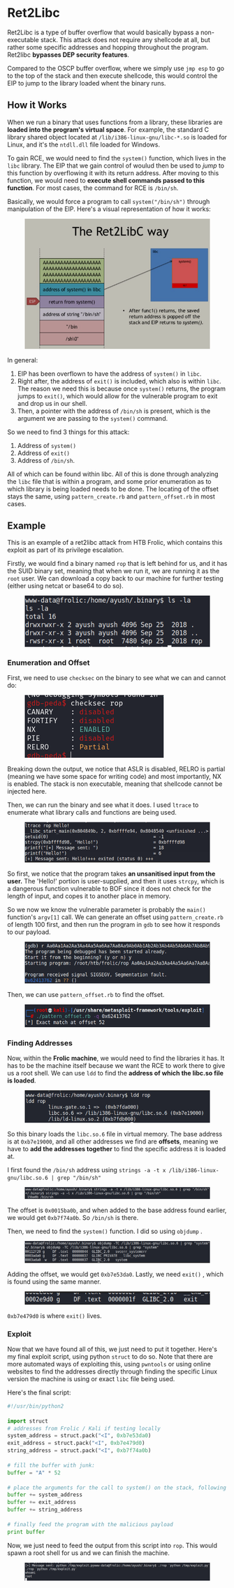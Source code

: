 # Ret2Libc

Ret2Libc is a type of buffer overflow that would basically bypass a non-executable stack. This attack does not require any shellcode at all, but rather some specific addresses and hopping throughout the program. Ret2libc **bypasses DEP security features**.

Compared to the OSCP buffer overflow, where we simply use `jmp esp` to go to the top of the stack and then execute shellcode, this would control the EIP to jump to the library loaded whent the binary runs.

## How it Works

When we run a binary that uses functions from a library, these libraries are **loaded into the program's virtual space**. For example, the standard C library shared object located at `/lib/i386-linux-gnu/libc-*.so` is loaded for Linux, and it's the `ntdll.dll` file loaded for Windows.&#x20;

To gain RCE, we would need to find the `system()` function, which lives in the `libc` library. The EIP that we gain control of woulud then be used to _jump_ to this function by overflowing it with its return address. After moving to this function, we would need to **execute shell commands passed to this function**. For most cases, the command for RCE is `/bin/sh`.&#x20;

Basically, we would force a program to call `system("/bin/sh")` through manipulation of the EIP. Here's a visual representation of how it works:

<figure><img src="../.gitbook/assets/image (89) (2).png" alt=""><figcaption></figcaption></figure>

In general:

1. EIP has been overflown to have the address of `system()` in `libc`.
2. Right after, the address of `exit()` is included, which also is within `libc`. The reason we need this is because once `system()` returns, the program jumps to `exit()`, which would allow for the vulnerable program to exit and drop us in our shell.
3. Then, a pointer with the address of `/bin/sh` is present, which is the argument we are passing to the `system()` command.

So we need to find 3 things for this attack:

1. Address of `system()`
2. Address of `exit()`
3. Address of `/bin/sh`.

All of which can be found within libc. All of this is done through analyzing the `libc` file that is within a program, and some prior enumeration as to which library is being loaded needs to be done. The locating of the offset stays the same, using `pattern_create.rb` and `pattern_offset.rb` in most cases.

## Example

This is an example of a ret2libc attack from HTB Frolic, which contains this exploit as part of its privilege escalation.

Firstly, we would find a binary named `rop` that is left behind for us, and it has the SUID binary set, meaning that when we run it, we are running it as the `root` user. We can download a copy back to our machine for further testing (either using netcat or base64 to do so).

<figure><img src="../.gitbook/assets/image (39) (3).png" alt=""><figcaption></figcaption></figure>

### Enumeration and Offset

First, we need to use `checksec` on the binary to see what we can and cannot do:

<figure><img src="../.gitbook/assets/image (25) (1) (1).png" alt=""><figcaption></figcaption></figure>

Breaking down the output, we notice that ASLR is disabled, RELRO is partial (meaning we have some space for writing code) and most importantly, NX is enabled. The stack is non executable, meaning that shellcode cannot be injected here.

Then, we can run the binary and see what it does. I used `ltrace` to enumerate what library calls and functions are being used.

<figure><img src="../.gitbook/assets/image (95) (1).png" alt=""><figcaption></figcaption></figure>

So first, we notice that the program takes **an unsanitised input from the user.** The 'Hello!' portion is user-supplied, and then it uses `strcpy`, which is a dangerous function vulnerable to BOF since it does not check for the length of input, and copes it to another place in memory.

So we now we know the vulnerable parameter is probably the `main()` function's `argv[1]` call. We can generate an offset using `pattern_create.rb` of length 100 first, and then run the program in `gdb` to see how it responds to our payload.

<figure><img src="../.gitbook/assets/image (27) (2) (1).png" alt=""><figcaption></figcaption></figure>

Then, we can use `pattern_offset.rb` to find the offset.

<figure><img src="../.gitbook/assets/image (87) (1).png" alt=""><figcaption></figcaption></figure>

### Finding Addresses

Now, within the **Frolic machine**, we would need to find the libraries it has. It has to be the machine itself because we want the RCE to work there to give us a root shell. We can use `ldd` to find the **address of which the libc.so file is loaded**.

<figure><img src="../.gitbook/assets/image (1) (6).png" alt=""><figcaption></figcaption></figure>

So this binary loads the `libc.so.6` file in virtual memory. The base address is at `0xb7e19000`, and all other addresses we find are **offsets**, meaning we have to **add the addresses together** to find the specific address it is loaded at.

I first found the `/bin/sh` address using `strings -a -t x /lib/i386-linux-gnu/libc.so.6 | grep "/bin/sh"`

<figure><img src="../.gitbook/assets/image (6) (6).png" alt=""><figcaption></figcaption></figure>

The offset is `0x0015ba0b`, and when added to the base address found earlier, we would get `0xb7f74a0b`. So `/bin/sh` is there.

Then, we need to find the `system()` function. I did so using `objdump` .&#x20;

<figure><img src="../.gitbook/assets/image (13) (2).png" alt=""><figcaption></figcaption></figure>

Adding the offset, we would get `0xb7e53da0`. Lastly, we need `exit()` , which is found using the same manner.

<figure><img src="../.gitbook/assets/image (28) (2).png" alt=""><figcaption></figcaption></figure>

`0xb7e479d0` is where `exit()` lives.&#x20;

### Exploit

Now that we have found all of this, we just need to put it together. Here's my final exploit script, using python `struct` to do so. Note that there are more automated ways of exploiting this, using `pwntools` or using online websites to find the addresses directly through finding the specific Linux version the machine is using or exact `libc` file being used.

Here's the final script:

```python
#!/usr/bin/python2

import struct  
# addresses from Frolic / Kali if testing locally
system_address = struct.pack("<I", 0xb7e53da0)
exit_address = struct.pack("<I", 0xb7e479d0)
string_address = struct.pack("<I", 0xb7f74a0b)

# fill the buffer with junk:
buffer = "A" * 52

# place the arguments for the call to system() on the stack, following the order defined by the x86 calling convention:
buffer += system_address
buffer += exit_address
buffer += string_address

# finally feed the program with the malicious payload
print buffer
```

Now, we just need to feed the output from this script into `rop`. This would spawn a root shell for us and we can finish the machine.

<figure><img src="../.gitbook/assets/image (4) (6).png" alt=""><figcaption></figcaption></figure>
